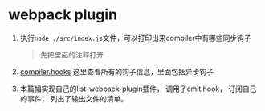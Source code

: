 # webpack plugin

1. 执行`node ./src/index.js`文件，可以打印出来compiler中有哪些同步钩子
    > 先把里面的注释打开

2. [compiler.hooks](https://webpack.docschina.org/api/compiler-hooks/) 这里查看所有的钩子信息，里面包括异步钩子


3. 本篇幅实现自己的list-webpack-plugin插件， 调用了emit hook， 订阅自己的事件， 列出了输出文件的清单。